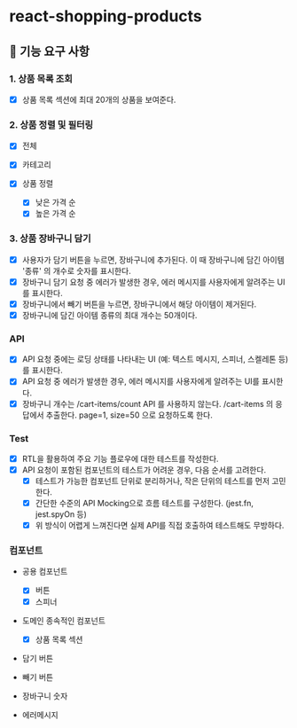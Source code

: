 # react-shopping-products

## 🎯 기능 요구 사항

### 1. 상품 목록 조회

- [x] 상품 목록 섹션에 최대 20개의 상품을 보여준다.

### 2. 상품 정렬 및 필터링

- [x] 전체
- [x] 카테고리

- [x] 상품 정렬
  - [x] 낮은 가격 순
  - [x] 높은 가격 순

### 3. 상품 장바구니 담기

- [x] 사용자가 담기 버튼을 누르면, 장바구니에 추가된다. 이 때 장바구니에 담긴 아이템 '종류' 의 개수로 숫자를 표시한다.
- [x] 장바구니 담기 요청 중 에러가 발생한 경우, 에러 메시지를 사용자에게 알려주는 UI를 표시한다.
- [x] 장바구니에서 빼기 버튼을 누르면, 장바구니에서 해당 아이템이 제거된다.
- [x] 장바구니에 담긴 아이템 종류의 최대 개수는 50개이다.

### API

- [x] API 요청 중에는 로딩 상태를 나타내는 UI (예: 텍스트 메시지, 스피너, 스켈레톤 등)를 표시한다.
- [x] API 요청 중 에러가 발생한 경우, 에러 메시지를 사용자에게 알려주는 UI를 표시한다.
- [x] 장바구니 개수는 /cart-items/count API 를 사용하지 않는다. /cart-items 의 응답에서 추출한다. page=1, size=50 으로 요청하도록 한다.

### Test

- [x] RTL을 활용하여 주요 기능 플로우에 대한 테스트를 작성한다.
- [x] API 요청이 포함된 컴포넌트의 테스트가 어려운 경우, 다음 순서를 고려한다.
  - [x] 테스트가 가능한 컴포넌트 단위로 분리하거나, 작은 단위의 테스트를 먼저 고민한다.
  - [x] 간단한 수준의 API Mocking으로 흐름 테스트를 구성한다. (jest.fn, jest.spyOn 등)
  - [x] 위 방식이 어렵게 느껴진다면 실제 API를 직접 호출하여 테스트해도 무방하다.

### 컴포넌트

- 공용 컴포넌트
  - [x] 버튼
  - [x] 스피너
- 도메인 종속적인 컴포넌트

  - [x] 상품 목록 섹션

- 담기 버튼
- 빼기 버튼
- 장바구니 숫자
- 에러메시지

